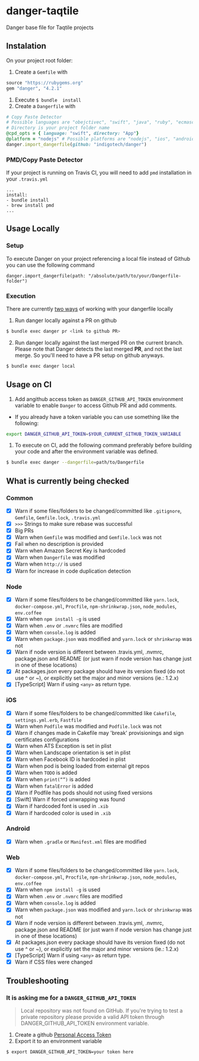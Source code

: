 # danger-taqtile

Danger base file for Taqtile projects

## Instalation

On your project root folder:

1. Create a `Gemfile` with
```ruby
source "https://rubygems.org"
gem "danger", "4.2.1"
```
1. Execute `$ bundle  install`
1. Create a `Dangerfile` with
```ruby
# Copy Paste Detector
# Possible languages are "obejctivec", "swift", "java", "ruby", "ecmascript"(JavaScript)
# Directory is your project folder name
@cpd_opts = { language: "swift", directory: "App"}
@platform = "nodejs" # Possible platforms are "nodejs", "ios", "android" and "web"
danger.import_dangerfile(github: "indigotech/danger")
```

### PMD/Copy Paste Detector

If your project is running on Travis CI, you will need to add `pmd` installation in your `.travis.yml`
```
...
install:
- bundle install
- brew install pmd
...
```

## Usage Locally

### Setup
To execute Danger on your project referencing a local file instead of Github you can use the following command
```
danger.import_dangerfile(path: "/absolute/path/to/your/Dangerfile-folder")
```

### Execution

There are currently [two ways](http://danger.systems/guides/troubleshooting.html#i-want-to-work-locally-on-my-dangerfile) of working with your dangerfile locally

1. Run danger locally against a PR on github
```bash
$ bundle exec danger pr <link to github PR>
```

2. Run danger locally against the last merged PR on the current branch. Please note that Danger detects the last merged **PR**, and not the last merge. So you'll need to have a PR setup on github anyways.
```bash
$ bundle exec danger local
```



## Usage on CI

1. Add angithub access token as `DANGER_GITHUB_API_TOKEN` environment variable to enable `Danger` to access Github PR and add comments.
  - If you already have a token variable you can use something like the following:
  ```bash
  export DANGER_GITHUB_API_TOKEN=$YOUR_CURRENT_GITHUB_TOKEN_VARIABLE
  ```
1. To execute on CI, add the following command preferably before building your code and after the environment variable was defined.
```bash
$ bundle exec danger --dangerfile=path/to/Dangerfile
```


## What is currently being checked

### Common

- [x] Warn if some files/folders to be changed/committed like `.gitignore`, `Gemfile`, `Gemfile.lock`, `.travis.yml`
- [x] `>>>` Strings to make sure rebase was successful
- [x] Big PRs
- [x] Warn when `Gemfile` was modified and `Gemfile.lock` was not
- [x] Fail when no description is provided
- [x] Warn when Amazon Secret Key is hardcoded
- [x] Warn when `Dangerfile` was modified
- [x] Warn when `http://` is used
- [x] Warn for increase in code duplication detection

### Node

- [x] Warn if some files/folders to be changed/committed like `yarn.lock`, `docker-compose.yml`, `Procfile`, `npm-shrinkwrap.json`, `node_modules`, `env.coffee`
- [x] Warn when `npm install -g` is used
- [x] Warn when `.env` or `.nvmrc` files are modified
- [x] Warn when `console.log` is added
- [x] Warn when `package.json` was modified and `yarn.lock` or `shrinkwrap` was not
- [x] Warn if node version is different between .travis.yml, .nvmrc, package.json and README (or just warn if node version has change just in one of these locations)
- [x] At packages.json every package should have its version fixed (do not use ^ or ~), or explicitly set the major and minor versions (ie.: 1.2.x)
- [x] [TypeScript] Warn if using `<any>` as return type.

### iOS

- [x] Warn if some files/folders to be changed/committed like `Cakefile`, `settings.yml.erb`, `Fastfile`
- [x] Warn when `Podfile` was modified and `Podfile.lock` was not
- [x] Warn if changes made in Cakefile may 'break' provisionings and sign certificates configurations
- [x] Warn when ATS Exception is set in plist
- [x] Warn when Landscape orientation is set in plist
- [x] Warn when Facebook ID is hardcoded in plist
- [x] Warn when pod is being loaded from external git repos
- [x] Warn when `TODO` is added
- [x] Warn when `print(“”)` is added
- [x] Warn when `fatalError` is added
- [x] Warn if Podfile has pods should not using fixed versions
- [x] [Swift] Warn if forced unwrapping was found
- [x] Warn if hardcoded font is used in `.xib`
- [x] Warn if hardcoded color is used in `.xib`

### Android

- [x] Warn when `.gradle` or `Manifest.xml` files are modified

### Web

- [x] Warn if some files/folders to be changed/committed like `yarn.lock`, `docker-compose.yml`, `Procfile`, `npm-shrinkwrap.json`, `node_modules`, `env.coffee`
- [x] Warn when `npm install -g` is used
- [x] Warn when `.env` or `.nvmrc` files are modified
- [x] Warn when `console.log` is added
- [x] Warn when `package.json` was modified and `yarn.lock` or `shrinkwrap` was not
- [x] Warn if node version is different between .travis.yml, .nvmrc, package.json and README (or just warn if node version has change just in one of these locations)
- [x] At packages.json every package should have its version fixed (do not use ^ or ~), or explicitly set the major and minor versions (ie.: 1.2.x)
- [x] [TypeScript] Warn if using `<any>` as return type.
- [x] Warn if CSS files were changed

## Troubleshooting

### It is asking me for a `DANGER_GITHUB_API_TOKEN`

> Local repository was not found on GitHub. If you're trying to test a private repository please provide a valid API token through DANGER_GITHUB_API_TOKEN environment variable.

1. Create a github [Personal Access Token](https://help.github.com/articles/creating-an-access-token-for-command-line-use/)
2. Export it to an environment variable
```bash
$ export DANGER_GITHUB_API_TOKEN=your token here
```
